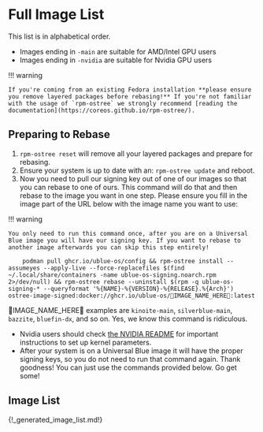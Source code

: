 # Full Image List

This list is in alphabetical order.

- Images ending in `-main` are suitable for AMD/Intel GPU users
- Images ending in `-nvidia` are suitable for Nvidia GPU users

!!! warning

    If you're coming from an existing Fedora installation **please ensure you remove layered packages before rebasing!** If you're not familiar with the usage of `rpm-ostree` we strongly recommend [reading the documentation](https://coreos.github.io/rpm-ostree/).

## Preparing to Rebase

1. `rpm-ostree reset` will remove all your layered packages and prepare for rebasing.
2. Ensure your system is up to date with an: `rpm-ostree update` and reboot.
3. Now you need to pull our signing key out of one of our images so that you can rebase to one of ours. This command will do that and then rebase to the image you want in one step. Please ensure you fill in the image part of the URL below with the image name you want to use:

!!! warning

    You only need to run this command once, after you are on a Universal Blue image you will have our signing key. If you want to rebase to another image afterwards you can skip this step entirely!

        podman pull ghcr.io/ublue-os/config && rpm-ostree install --assumeyes --apply-live --force-replacefiles $(find ~/.local/share/containers -name ublue-os-signing.noarch.rpm 2>/dev/null) && rpm-ostree rebase --uninstall $(rpm -q ublue-os-signing-* --queryformat '%{NAME}-%{VERSION}-%{RELEASE}.%{Arch}') ostree-image-signed:docker://ghcr.io/ublue-os/🚨IMAGE_NAME_HERE🚨:latest

🚨IMAGE_NAME_HERE🚨 examples are `kinoite-main`, `silverblue-main`, `bazzite`, `bluefin-dx`, and so on. Yes, we know this command is ridiculous.

- Nvidia users should check [the NVIDIA README](https://universal-blue.org/images/nvidia/) for important instructions to set up kernel parameters.
- After your system is on a Universal Blue image it will have the proper signing keys, so you do not need to run that command again. Thank goodness! You can just use the commands provided below. Go get some!

## Image List

{!_generated_image_list.md!}
